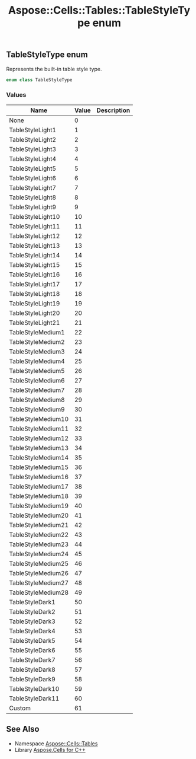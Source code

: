 ﻿---
title: Aspose::Cells::Tables::TableStyleType enum
linktitle: TableStyleType
second_title: Aspose.Cells for C++ API Reference
description: 'Aspose::Cells::Tables::TableStyleType enum. Represents the built-in table style type in C++.'
type: docs
weight: 1200
url: /cpp/aspose.cells.tables/tablestyletype/
---
## TableStyleType enum


Represents the built-in table style type.

```cpp
enum class TableStyleType
```

### Values

| Name | Value | Description |
| --- | --- | --- |
| None | 0 |  |
| TableStyleLight1 | 1 |  |
| TableStyleLight2 | 2 |  |
| TableStyleLight3 | 3 |  |
| TableStyleLight4 | 4 |  |
| TableStyleLight5 | 5 |  |
| TableStyleLight6 | 6 |  |
| TableStyleLight7 | 7 |  |
| TableStyleLight8 | 8 |  |
| TableStyleLight9 | 9 |  |
| TableStyleLight10 | 10 |  |
| TableStyleLight11 | 11 |  |
| TableStyleLight12 | 12 |  |
| TableStyleLight13 | 13 |  |
| TableStyleLight14 | 14 |  |
| TableStyleLight15 | 15 |  |
| TableStyleLight16 | 16 |  |
| TableStyleLight17 | 17 |  |
| TableStyleLight18 | 18 |  |
| TableStyleLight19 | 19 |  |
| TableStyleLight20 | 20 |  |
| TableStyleLight21 | 21 |  |
| TableStyleMedium1 | 22 |  |
| TableStyleMedium2 | 23 |  |
| TableStyleMedium3 | 24 |  |
| TableStyleMedium4 | 25 |  |
| TableStyleMedium5 | 26 |  |
| TableStyleMedium6 | 27 |  |
| TableStyleMedium7 | 28 |  |
| TableStyleMedium8 | 29 |  |
| TableStyleMedium9 | 30 |  |
| TableStyleMedium10 | 31 |  |
| TableStyleMedium11 | 32 |  |
| TableStyleMedium12 | 33 |  |
| TableStyleMedium13 | 34 |  |
| TableStyleMedium14 | 35 |  |
| TableStyleMedium15 | 36 |  |
| TableStyleMedium16 | 37 |  |
| TableStyleMedium17 | 38 |  |
| TableStyleMedium18 | 39 |  |
| TableStyleMedium19 | 40 |  |
| TableStyleMedium20 | 41 |  |
| TableStyleMedium21 | 42 |  |
| TableStyleMedium22 | 43 |  |
| TableStyleMedium23 | 44 |  |
| TableStyleMedium24 | 45 |  |
| TableStyleMedium25 | 46 |  |
| TableStyleMedium26 | 47 |  |
| TableStyleMedium27 | 48 |  |
| TableStyleMedium28 | 49 |  |
| TableStyleDark1 | 50 |  |
| TableStyleDark2 | 51 |  |
| TableStyleDark3 | 52 |  |
| TableStyleDark4 | 53 |  |
| TableStyleDark5 | 54 |  |
| TableStyleDark6 | 55 |  |
| TableStyleDark7 | 56 |  |
| TableStyleDark8 | 57 |  |
| TableStyleDark9 | 58 |  |
| TableStyleDark10 | 59 |  |
| TableStyleDark11 | 60 |  |
| Custom | 61 |  |

## See Also

* Namespace [Aspose::Cells::Tables](../)
* Library [Aspose.Cells for C++](../../)
